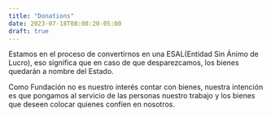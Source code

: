 ```yaml
---
title: "Donations"
date: 2023-07-18T08:08:20-05:00
draft: true
---
```


Estamos en el proceso de convertirnos en una ESAL(Entidad Sin Ánimo de Lucro), eso significa que en caso de que desparezcamos, los bienes quedarán a nombre del Estado.

Como Fundación no es nuestro interés contar con bienes, nuestra intención es que pongamos al servicio de las personas nuestro trabajo y los bienes que deseen colocar quienes confíen en nosotros.
